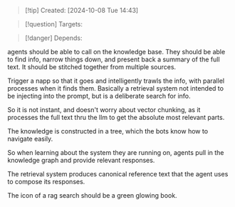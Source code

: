 
>[!tip] Created: [2024-10-08 Tue 14:43]

>[!question] Targets: 

>[!danger] Depends: 

agents should be able to call on the knowledge base.  They should be able to find info, narrow things down, and present back a summary of the full text.  It should be stitched together from multiple sources.

Trigger a napp so that it goes and intelligently trawls the info, with parallel processes when it finds them.  Basically a retrieval system not intended to be injecting into the prompt, but is a deliberate search for info.

So it is not instant, and doesn't worry about vector chunking, as it processes the full text thru the llm to get the absolute most relevant parts.

The knowledge is constructed in a tree, which the bots know how to navigate easily.

So when learning about the system they are running on, agents pull in the knowledge graph and provide relevant responses.

The retrieval system produces canonical reference text that the agent uses to compose its responses.

The icon of a rag search should be a green glowing book.